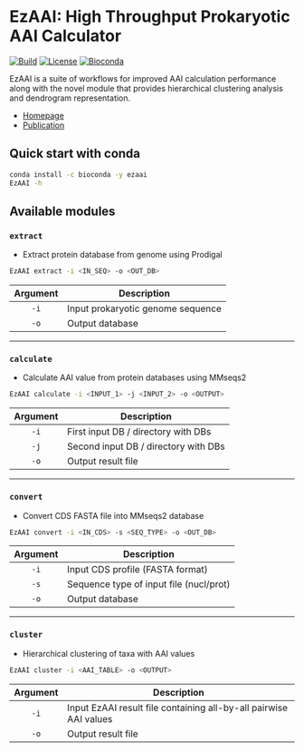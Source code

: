 # EzAAI: High Throughput Prokaryotic AAI Calculator 
[![Build](https://img.shields.io/github/actions/workflow/status/endixk/ezaai/maven-build.yml)](https://github.com/endixk/ezaai/actions)
[![License](https://img.shields.io/github/license/endixk/ezaai)](https://github.com/endixk/ezaai/blob/main/LICENSE.md)
[![Bioconda](https://img.shields.io/conda/dn/bioconda/ezaai?logo=anaconda)](https://anaconda.org/bioconda/ezaai) 

EzAAI is a suite of workflows for improved AAI calculation performance along with the novel module that provides hierarchical clustering analysis and dendrogram representation.

 * [Homepage](http://leb.snu.ac.kr/ezaai)
 * [Publication](https://doi.org/10.1007/s12275-021-1154-0)


## Quick start with conda

~~~bash
conda install -c bioconda -y ezaai
EzAAI -h
~~~

## Available modules
### `extract`
 * Extract protein database from genome using Prodigal

~~~bash
EzAAI extract -i <IN_SEQ> -o <OUT_DB>
~~~

|Argument|Description|
|:-:|-----------------|
|`-i`|Input prokaryotic genome sequence|
|`-o`|Output database|

---

### `calculate`	
 * Calculate AAI value from protein databases using MMseqs2

~~~bash
EzAAI calculate -i <INPUT_1> -j <INPUT_2> -o <OUTPUT>
~~~

|Argument|Description|
|:-:|-----------------|
|`-i`|First input DB / directory with DBs|
|`-j`|Second input DB / directory with DBs|
|`-o`|Output result file|

---

### `convert`	
 * Convert CDS FASTA file into MMseqs2 database

~~~bash
EzAAI convert -i <IN_CDS> -s <SEQ_TYPE> -o <OUT_DB>
~~~

|Argument|Description|
|:-:|-----------------|
|`-i`|Input CDS profile (FASTA format)|
|`-s`|Sequence type of input file (nucl/prot)|
|`-o`|Output database|

---

### `cluster`
 * Hierarchical clustering of taxa with AAI values

~~~bash
EzAAI cluster -i <AAI_TABLE> -o <OUTPUT>
~~~

|Argument|Description|
|:-:|-----------------|
|`-i`|Input EzAAI result file containing all-by-all pairwise AAI values|
|`-o`|Output result file|
